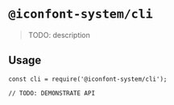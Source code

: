 # `@iconfont-system/cli`

> TODO: description

## Usage

```
const cli = require('@iconfont-system/cli');

// TODO: DEMONSTRATE API
```
